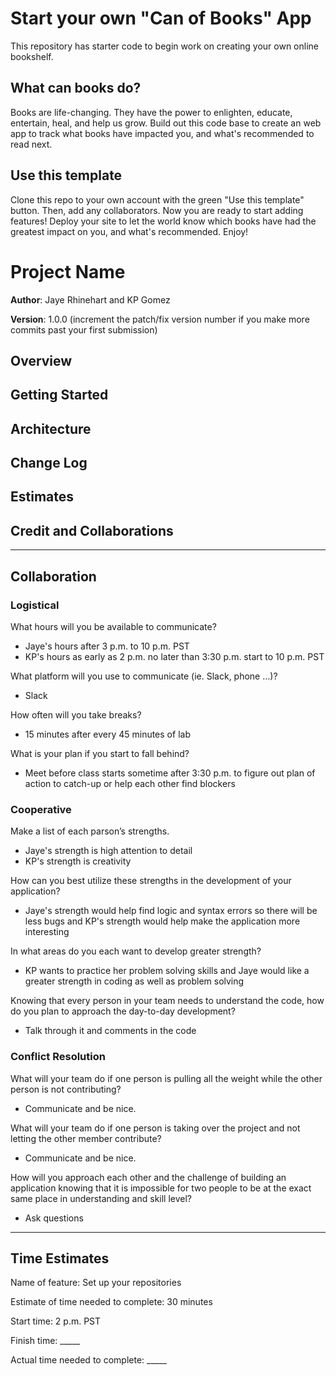 # Start your own "Can of Books" App

This repository has starter code to begin work on creating your own online bookshelf.

## What can books do?

Books are life-changing. They have the power to enlighten, educate, entertain, heal, and help us grow. Build out this code base to create an web app to track what books have impacted you, and what's recommended to read next.

## Use this template

Clone this repo to your own account with the green "Use this template" button. Then, add any collaborators. Now you are ready to start adding features! Deploy your site to let the world know which books have had the greatest impact on you, and what's recommended. Enjoy!

# Project Name

**Author**: Jaye Rhinehart and KP Gomez

**Version**: 1.0.0 (increment the patch/fix version number if you make more commits past your first submission)

## Overview
<!-- Provide a high level overview of what this application is and why you are building it, beyond the fact that it's an assignment for this class. (i.e. What's your problem domain?) -->

## Getting Started
<!-- What are the steps that a user must take in order to build this app on their own machine and get it running? -->

## Architecture
<!-- Provide a detailed description of the application design. What technologies (languages, libraries, etc) you're using, and any other relevant design information. -->

## Change Log
<!-- Use this area to document the iterative changes made to your application as each feature is successfully implemented. Use time stamps. Here's an example:

01-01-2001 4:59pm - Application now has a fully-functional express server, with a GET route for the location resource. -->

## Estimates
<!-- See below -->

## Credit and Collaborations
<!-- Give credit (and a link) to other people or resources that helped you build this application. -->

<hr>

## Collaboration

### Logistical

What hours will you be available to communicate? 

- Jaye's hours after 3 p.m. to 10 p.m. PST
- KP's hours as early as 2 p.m. no later than 3:30 p.m. start to 10 p.m. PST

What platform will you use to communicate (ie. Slack, phone …)?

- Slack

How often will you take breaks?

- 15 minutes after every 45 minutes of lab

What is your plan if you start to fall behind?

- Meet before class starts sometime after 3:30 p.m. to figure out plan of action to catch-up or help each other find blockers

### Cooperative
Make a list of each parson’s strengths.

- Jaye's strength is high attention to detail
- KP's strength is creativity

How can you best utilize these strengths in the development of your application?

- Jaye's strength would help find logic and syntax errors so there will be less bugs and KP's strength would help make the application more interesting

In what areas do you each want to develop greater strength? 

- KP wants to practice her problem solving skills and Jaye would like a greater strength in coding as well as problem solving

Knowing that every person in your team needs to understand the code, how do you plan to approach the day-to-day development?

- Talk through it and comments in the code

### Conflict Resolution

What will your team do if one person is pulling all the weight while the other person is not contributing?

- Communicate and be nice.

What will your team do if one person is taking over the project and not letting the other member contribute?

- Communicate and be nice.

How will you approach each other and the challenge of building an application knowing that it is impossible for two people to be at the exact same place in understanding and skill level?

- Ask questions

<hr>

## Time Estimates

Name of feature: Set up your repositories

Estimate of time needed to complete: 30 minutes

Start time: 2 p.m. PST

Finish time: _____

Actual time needed to complete: _____
